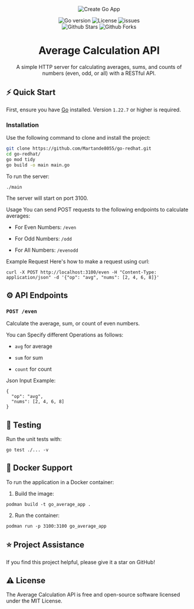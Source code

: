 <div align="center">
  
![Create Go App](https://github.com/create-go-app/cli/assets/11155743/95024afc-5e3b-4d6f-8c9c-5daaa51d080d)
  
![Go version](https://img.shields.io/github/go-mod/go-version/Martande8055/go-redhat)
![License](https://img.shields.io/github/license/Martande8055/go-redhat)
![issues](https://img.shields.io/github/issues/Martande8055/go-redhat)<br/>
![Github Stars](https://img.shields.io/github/stars/Martande8055/go-redhat)
![Github Forks](https://img.shields.io/github/forks/Martande8055/go-redhat)

# Average Calculation API

A simple HTTP server for calculating averages, sums, and counts of numbers (even, odd, or all) with a RESTful API.

</div>

## ⚡️ Quick Start

First, ensure you have [Go](https://go.dev/doc/install) installed. Version `1.22.7` or higher is required.

### Installation

Use the following command to clone and install the project:

```bash
git clone https://github.com/Martande8055/go-redhat.git
cd go-redhat/
go mod tidy
go build -o main main.go
```

To run the server:
```
./main
```
The server will start on port 3100.

Usage
You can send POST requests to the following endpoints to calculate averages:

- For Even Numbers: `/even`
  
- For Odd Numbers: `/odd`
  
- For All Numbers: `/evenodd`

Example Request
Here's how to make a request using curl:

```
curl -X POST http://localhost:3100/even -H "Content-Type: application/json" -d '{"op": "avg", "nums": [2, 4, 6, 8]}'
```
## ⚙️ API Endpoints

### `POST /even`

Calculate the average, sum, or count of even numbers.

You can Specify different Operations as follows:

- `avg` for average

- `sum` for sum

- `count` for count

Json Input Example:

```
{
  "op": "avg",
  "nums": [2, 4, 6, 8]
}
```

## 📝 Testing

Run the unit tests with:
```
go test ./... -v
```

## 🚚 Docker Support

To run the application in a Docker container:

1. Build the image:
```
podman build -t go_average_app .
```
2. Run the container:
```
podman run -p 3100:3100 go_average_app
```

## ⭐️ Project Assistance

If you find this project helpful, please give it a star on GitHub!

## ⚠️ License

The Average Calculation API is free and open-source software licensed under the MIT License.

